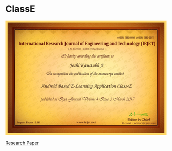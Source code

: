 # ClassE

![alt text](https://github.com/elpidaguy/ClassE/blob/master/Certificates/IRJET-Joshi%20Kaustubh%20A.jpg "Certificate")

[Research Paper](https://issuu.com/irjet/docs/irjet-v4i3400)
